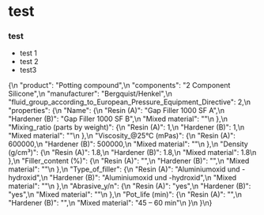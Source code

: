 # test


### test

- test 1
- test 2
- test3

{\n  \"product\": \"Potting compound\",\n  \"components\": \"2 Component Silicone\",\n  \"manufacturer\": \"Bergquist/Henkel\",\n  \"fluid_group_according_to_European_Pressure_Equipment_Directive\": 2,\n  \"properties\": {\n    \"Name\": {\n      \"Resin (A)\": \"Gap Filler 1000 SF A\",\n      \"Hardener (B)\": \"Gap Filler 1000 SF B\",\n      \"Mixed material\": \"\"\n    },\n    \"Mixing_ratio (parts by weight)\": {\n      \"Resin (A)\": 1,\n      \"Hardener (B)\": 1,\n      \"Mixed material\": \"\"\n    },\n    \"Viscosity_@25°C (mPas)\": {\n      \"Resin (A)\": 600000,\n      \"Hardener (B)\": 500000,\n      \"Mixed material\": \"\"\n    },\n    \"Density (g/cm³)\": {\n      \"Resin (A)\": 1.8,\n      \"Hardener (B)\": 1.8,\n      \"Mixed material\": 1.8\n    },\n    \"Filler_content (%)\": {\n      \"Resin (A)\": \"\",\n      \"Hardener (B)\": \"\",\n      \"Mixed material\": \"\"\n    },\n    \"Type_of_filler\": {\n      \"Resin (A)\": \"Aluminiumoxid und -hydroxid\",\n      \"Hardener (B)\": \"Aluminiumoxid und -hydroxid\",\n      \"Mixed material\": \"\"\n    },\n    \"Abrasive_y/n\": {\n      \"Resin (A)\": \"yes\",\n      \"Hardener (B)\": \"yes\",\n      \"Mixed material\": \"\"\n    },\n    \"Pot_life (min)\": {\n      \"Resin (A)\": \"\",\n      \"Hardener (B)\": \"\",\n      \"Mixed material\": \"45 – 60 min\"\n    }\n  }\n}

